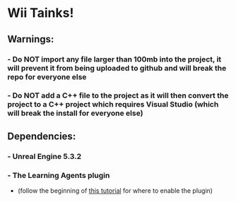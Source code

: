 # Wii Tainks!
## Warnings:
### - Do NOT import any file larger than 100mb into the project, it will prevent it from being uploaded to github and will break the repo for everyone else
### - Do NOT add a C++ file to the project as it will then convert the project to a C++ project which requires Visual Studio (which will break the install for everyone else)

## Dependencies:
### - Unreal Engine 5.3.2
### - The Learning Agents plugin 
- (follow the beginning of [this tutorial](https://dev.epicgames.com/community/learning/tutorials/qj2O/unreal-engine-learning-to-drive) for where to enable the plugin)
